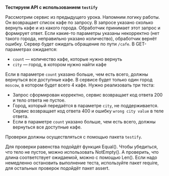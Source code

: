 **Тестируем API с использованием `testify`**

Рассмотрим сервис из предыдущего урока. Напомним логику работы. Он возвращает список кафе по запросу. В запросе указано сколько вернуть кафе и из какого города. Обработчик принимает этот запрос и формирует ответ. Если какие-то параметры указаны некорректно (нет такого города, неправильно указано количество), обработчик вернёт ошибку. Сервер будет ожидать обращение по пути `/cafe`. В GET-параметрах ожидается:

- `count` — количество кафе, которые нужно вернуть
- `city` — город, в котором нужно найти кафе

Если в параметре `count` указано больше, чем есть всего, должны вернуться все доступные кафе. В сервисе будет только один город `moscow`, в котором будет всего 4 кафе. Нужно реализовать три теста:

- Запрос сформирован корректно, сервис возвращает код ответа 200 и тело ответа не пустое.
- Город, который передаётся в параметре `city`, не поддерживается. Сервис возвращает код ответа 400 и ошибку `wrong city value` в теле ответа.
- Если в параметре `count` указано больше, чем есть всего, должны вернуться все доступные кафе.

Проверки должны осуществляться с помощью пакета `testify`.

Для проверки равенства подойдёт функция Equal(). Чтобы убедиться, что тело не пустое, можно использовать NotEmpty(). А проверить, что длина соответствует ожидаемой, можно с помощью Len(). Если надо немедленно остановить выполнение теста, используйте пакет require, для остальных проверок подойдёт пакет assert.
